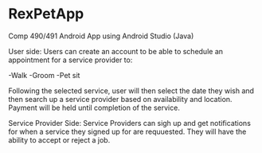 # RexPetApp
Comp 490/491 Android App using Android Studio (Java)

User side:
Users can create an account to be able to schedule an appointment for a service provider to:

  -Walk
  -Groom
  -Pet sit

Following the selected service, user will then select the date they wish and then search up a service provider based on availability and location. Payment will be held until completion of the service.

Service Provider Side:
Service Providers can sigh up and get notifications for when a service they signed up for are requuested.
They will have the ability to accept or reject a job.
